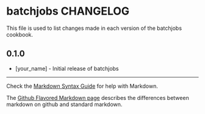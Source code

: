 batchjobs CHANGELOG
===================

This file is used to list changes made in each version of the batchjobs cookbook.

0.1.0
-----
- [your_name] - Initial release of batchjobs

- - -
Check the [Markdown Syntax Guide](http://daringfireball.net/projects/markdown/syntax) for help with Markdown.

The [Github Flavored Markdown page](http://github.github.com/github-flavored-markdown/) describes the differences between markdown on github and standard markdown.
